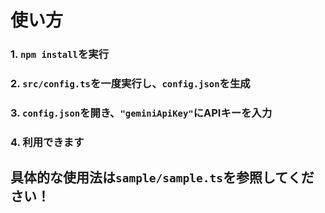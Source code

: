 # 使い方
### 1. `npm install`を実行
### 2. `src/config.ts`を一度実行し、`config.json`を生成
### 3. `config.json`を開き、`"geminiApiKey"`にAPIキーを入力
### 4. 利用できます
## 具体的な使用法は`sample/sample.ts`を参照してください！